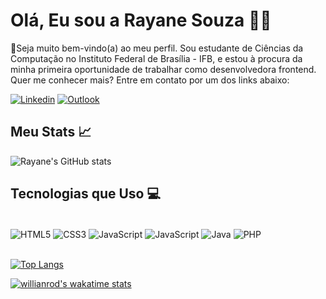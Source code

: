 # Olá, Eu sou a Rayane Souza ✌🏽
🚀Seja muito bem-vindo(a) ao meu perfil. Sou estudante de Ciências da Computação no Instituto Federal de Brasília - IFB, e estou à procura da minha primeira oportunidade de trabalhar como desenvolvedora frontend. Quer me conhecer mais? Entre em contato por um dos links abaixo: <br />

[![Linkedin](https://img.shields.io/badge/LinkedIn-0077B5?style=for-the-badge&logo=linkedin&logoColor=white)](https://www.linkedin.com/in/rayane-souza-df/)
[![Outlook](https://img.shields.io/badge/Microsoft_Outlook-0078D4?style=for-the-badge&logo=microsoft-outlook&logoColor=white)](souzarayane1@outlook.com)

## Meu Stats 📈
![Rayane's GitHub stats](https://github-readme-stats.vercel.app/api?username=souzarayane&show_icons=true&theme=radical)

## Tecnologias que Uso 💻
<div style="display: inline_block"><br />
   <img align="center" alt="HTML5" src="https://img.shields.io/badge/HTML5-E34F26?style=for-the-badge&logo=html5&logoColor=white" />
   <img align="center" alt="CSS3" src="https://img.shields.io/badge/CSS3-1572B6?style=for-the-badge&logo=css3&logoColor=white" />
   <img align="center" alt="JavaScript" src="https://img.shields.io/badge/JavaScript-F7DF1E?style=for-the-badge&logo=javascript&logoColor=black" />
   <img align="center" alt="JavaScript" src="https://img.shields.io/badge/React_Native-20232A?style=for-the-badge&logo=react&logoColor=61DAFB" />
   <img align="center" alt="Java" src="https://img.shields.io/badge/Java-ED8B00?style=for-the-badge&logo=java&logoColor=white" />
   <img align="center" alt="PHP" src="https://img.shields.io/badge/PHP-777BB4?style=for-the-badge&logo=php&logoColor=white" />
</div><br />

[![Top Langs](https://github-readme-stats.vercel.app/api/top-langs/?username=souzarayane&layout=compact)](https://github.com/anuraghazra/github-readme-stats)

[![willianrod's wakatime stats](https://github-readme-stats.vercel.app/api/wakatime?username=souzarayane)](https://github.com/anuraghazra/github-readme-stats)
